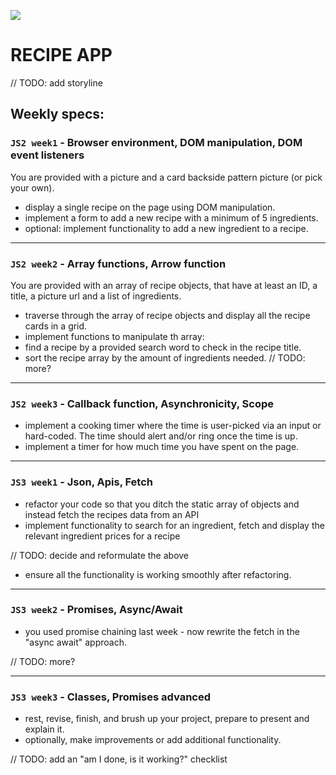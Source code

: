 ![](https://media.giphy.com/media/N23cG6apipMmQ/giphy.gif)

# RECIPE APP

// TODO: add storyline

## Weekly specs:

### `JS2 week1` - Browser environment, DOM manipulation, DOM event listeners

You are provided with a picture and a card backside pattern picture (or pick your own).

- display a single recipe on the page using DOM manipulation.
- implement a form to add a new recipe with a minimum of 5 ingredients.
- optional: implement functionality to add a new ingredient to a recipe.

---

### `JS2 week2` - Array functions, Arrow function

You are provided with an array of recipe objects, that have at least an ID, a title, a picture url and a list of ingredients.

- traverse through the array of recipe objects and display all the recipe cards in a grid.
- implement functions to manipulate th array:
- find a recipe by a provided search word to check in the recipe title.
- sort the recipe array by the amount of ingredients needed.
  // TODO: more?

---

### `JS2 week3` - Callback function, Asynchronicity, Scope

- implement a cooking timer where the time is user-picked via an input or hard-coded. The time should alert and/or ring once the time is up.
- implement a timer for how much time you have spent on the page.

---

### `JS3 week1` - Json, Apis, Fetch

- refactor your code so that you ditch the static array of objects and instead fetch the recipes data from an API
- implement functionality to search for an ingredient, fetch and display the relevant ingredient prices for a recipe

// TODO: decide and reformulate the above

- ensure all the functionality is working smoothly after refactoring.

---

### `JS3 week2` - Promises, Async/Await

- you used promise chaining last week - now rewrite the fetch in the "async await" approach.
  
// TODO: more?

---

### `JS3 week3` - Classes, Promises advanced

- rest, revise, finish, and brush up your project, prepare to present and explain it.
- optionally, make improvements or add additional functionality.

// TODO: add an "am I done, is it working?" checklist
